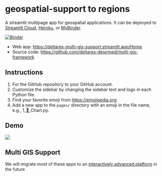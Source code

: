 # geospatial-support to regions

A streamlit multipage app for geospatial applications. It can be deployed to [Streamlit Cloud](https://streamlit.io/cloud), [Heroku](https://heroku.com/), or [MyBinder](https://mybinder.org/).

[![Binder](https://mybinder.org/badge_logo.svg)](https://mybinder.org/v2/gh/giswqs/streamlit-geospatial/master?urlpath=proxy/8501/)

- Web app: <https://deltares-multi-gis-support.streamlit.app/Home>
- Source code: <https://github.com/deltares-desirmed/multi-gis-framework>

## Instructions

1. For the GitHub repository to your GitHub account.
2. Customize the sidebar by changing the sidebar text and logo in each Python file.
3. Find your favorite emoji from https://emojipedia.org.
4. Add a new app to the `pages/` directory with an emoji in the file name, e.g., 1_🚀_Chart.py.

## Demo

![](https://github.com/deltares-desirmed/multi-gis-framework/blob/main/img/demo.gif)

## Multi GIS Support

<!-- [](https://i.imgur.com/Z3dk6Tr.gif) -->
We will migrate most of these apps to an [interactively advanced platform](https://deltares-desirmed-multi-gis-support.hf.space) in the future
